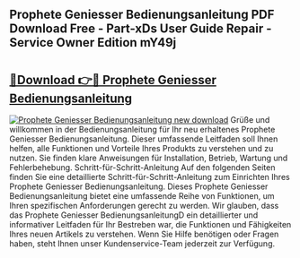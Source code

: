 ## Prophete Geniesser Bedienungsanleitung PDF Download Free - Part-xDs User Guide Repair - Service Owner Edition mY49j

# <h2><a href="http://df19gj.blite.top/?on=Prophete+Geniesser+Bedienungsanleitung">🔗Download 👉🔴 Prophete Geniesser Bedienungsanleitung</a></h2>

[![Prophete Geniesser Bedienungsanleitung new download](https://i.imgur.com/lujVjoI.png)](http://df19gj.blite.top/?on=Prophete+Geniesser+Bedienungsanleitung)
Grüße und willkommen in der Bedienungsanleitung für Ihr neu erhaltenes Prophete Geniesser Bedienungsanleitung. Dieser umfassende Leitfaden soll Ihnen helfen, alle Funktionen und Vorteile Ihres Produkts zu verstehen und zu nutzen. Sie finden klare Anweisungen für Installation, Betrieb, Wartung und Fehlerbehebung. Schritt-für-Schritt-Anleitung Auf den folgenden Seiten finden Sie eine detaillierte Schritt-für-Schritt-Anleitung zum Einrichten Ihres Prophete Geniesser Bedienungsanleitung. Dieses Prophete Geniesser Bedienungsanleitung bietet eine umfassende Reihe von Funktionen, um Ihren spezifischen Anforderungen gerecht zu werden. Wir glauben, dass das Prophete Geniesser BedienungsanleitungD ein detaillierter und informativer Leitfaden für Ihr Bestreben war, die Funktionen und Fähigkeiten Ihres neuen Artikels zu verstehen. Wenn Sie Hilfe benötigen oder Fragen haben, steht Ihnen unser Kundenservice-Team jederzeit zur Verfügung.
